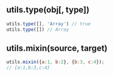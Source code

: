 ## utils.type(obj[, type]) ##

``` javascript
utils.type([], 'Array') // true
utils.type([]) // Array
```

## utils.mixin(source, target) ##

``` javascript
utils.mixin({a:1, b:2}, {b:3, c:4});
// {a:1,b:3,c:4}
```